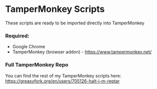 # TamperMonkey Scripts
These scripts are ready to be imported directly into TamperMonkey

### Required:
* Google Chrome
* TamperMonkey (browser addon) - https://www.tampermonkey.net/

### Full TamperMonkey Repo
You can find the rest of my TamperMonkey scripts here: https://greasyfork.org/en/users/705126-halt-i-m-reptar
